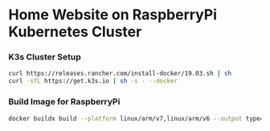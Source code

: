 
# Home Website on RaspberryPi Kubernetes Cluster 

### K3s Cluster Setup
```sh
curl https://releases.rancher.com/install-docker/19.03.sh | sh
curl -sfL https://get.k3s.io | sh -s - --docker
```

### Build Image for RaspberryPi
```sh
docker buildx build --platform linux/arm/v7,linux/arm/v6 --output type=registry -t jamesmthorne/pi-site:latest .
```